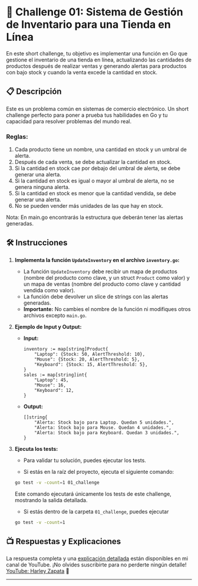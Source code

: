 # 🚀 Challenge 01: Sistema de Gestión de Inventario para una Tienda en Línea

En este short challenge, tu objetivo es implementar una función en Go que gestione el inventario de una tienda en línea, actualizando las cantidades de productos después de realizar ventas y generando alertas para productos con bajo stock y cuando la venta excede la cantidad en stock.

## 📋 Descripción

Este es un problema común en sistemas de comercio electrónico. Un short challenge perfecto para poner a prueba tus habilidades en Go y tu capacidad para resolver problemas del mundo real.

### Reglas:
1. Cada producto tiene un nombre, una cantidad en stock y un umbral de alerta.
2. Después de cada venta, se debe actualizar la cantidad en stock.
3. Si la cantidad en stock cae por debajo del umbral de alerta, se debe generar una alerta.
4. Si la cantidad en stock es igual o mayor al umbral de alerta, no se genera ninguna alerta.
5. Si la cantidad en stock es menor que la cantidad vendida, se debe generar una alerta.
4. No se pueden vender más unidades de las que hay en stock.

Nota: En main.go encontrarás la estructura que deberán tener las alertas generadas.

## 🛠️ Instrucciones

1. **Implementa la función `UpdateInventory` en el archivo `inventory.go`:**
    - La función `UpdateInventory` debe recibir un mapa de productos (nombre del producto como clave, y un struct `Product` como valor) y un mapa de ventas (nombre del producto como clave y cantidad vendida como valor).
    - La función debe devolver un slice de strings con las alertas generadas.
    - **Importante:** No cambies el nombre de la función ni modifiques otros archivos excepto `main.go`.

2. **Ejemplo de Input y Output:**
    - **Input:**
      ```
      inventory := map[string]Product{
          "Laptop": {Stock: 50, AlertThreshold: 10},
          "Mouse": {Stock: 20, AlertThreshold: 5},
          "Keyboard": {Stock: 15, AlertThreshold: 5},
      }
      sales := map[string]int{
          "Laptop": 45,
          "Mouse": 16,
          "Keyboard": 12,
      }
      ```
    - **Output:**
      ```
      []string{
          "Alerta: Stock bajo para Laptop. Quedan 5 unidades.",
          "Alerta: Stock bajo para Mouse. Quedan 4 unidades.",
          "Alerta: Stock bajo para Keyboard. Quedan 3 unidades.",
      }
      ```

3. **Ejecuta los tests:**
    - Para validar tu solución, puedes ejecutar los tests.

    - Si estás en la raíz del proyecto, ejecuta el siguiente comando:
    ```bash
   go test -v -count=1 01_challenge
    ```
    Este comando ejecutará únicamente los tests de este challenge, mostrando la salida detallada.
    - Si estás dentro de la carpeta `01_challenge`, puedes ejecutar 
    ```bash
    go test -v -count=1
    ```

## 📺 Respuestas y Explicaciones

La respuesta completa y una [explicación detallada](https://youtu.be/Qeym4sQpIYk) están disponibles en mi canal de YouTube. ¡No olvides suscribirte para no perderte ningún detalle! [YouTube: Harley Zapata](https://www.youtube.com/@harleyzapata) 🎉

---
